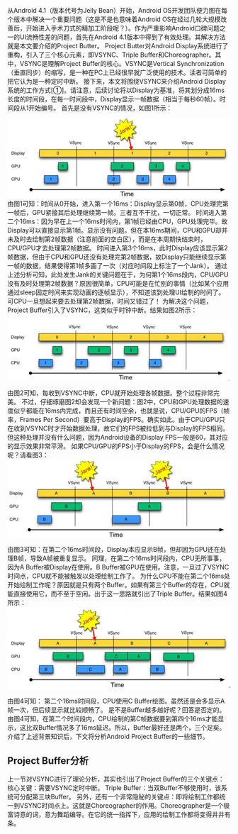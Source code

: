从Android 4.1（版本代号为Jelly Bean）开始，Android OS开发团队便力图在每个版本中解决一个重要问题（这是不是也意味着Android OS在经过几轮大规模改善后，开始进入手术刀式的精加工阶段呢？）。作为严重影响Android口碑问题之一的UI流畅性差的问题，首先在Android 4.1版本中得到了有效处理。其解决方法就是本文要介绍的Project Butter。
Project Butter对Android Display系统进行了重构，引入了三个核心元素，即VSYNC、Triple Buffer和Choreographer。其中，VSYNC是理解Project Buffer的核心。VSYNC是Vertical Synchronization（垂直同步）的缩写，是一种在PC上已经很早就广泛使用的技术。读者可简单的把它认为是一种定时中断。
接下来，本文将围绕VSYNC来介绍Android Display系统的工作方式[①]。请注意，后续讨论将以Display为基准，将其划分成16ms长度的时间段，在每一时间段中，Display显示一帧数据（相当于每秒60帧）。时间段从1开始编号。
首先是没有VSYNC的情况，如图1所示：

![0749b2b9-d67d-4346-bf0f-4eeca19d86c7.png](./0749b2b9-d67d-4346-bf0f-4eeca19d86c7.png)
由图1可知：时间从0开始，进入第一个16ms：Display显示第0帧，CPU处理完第一帧后，GPU紧接其后处理继续第一帧。三者互不干扰，一切正常。
时间进入第二个16ms：因为早在上一个16ms时间内，第1帧已经由CPU，GPU处理完毕。故Display可以直接显示第1帧。显示没有问题。但在本16ms期间，CPU和GPU却并未及时去绘制第2帧数据（注意前面的空白区），而是在本周期快结束时，CPU/GPU才去处理第2帧数据。
时间进入第3个16ms，此时Display应该显示第2帧数据，但由于CPU和GPU还没有处理完第2帧数据，故Display只能继续显示第一帧的数据，结果使得第1帧多画了一次（对应时间段上标注了一个Jank）。
通过上述分析可知，此处发生Jank的关键问题在于，为何第1个16ms段内，CPU/GPU没有及时处理第2帧数据？原因很简单，CPU可能是在忙别的事情（比如某个应用通过sleep固定时间来实现动画的逐帧显示），不知道该到处理UI绘制的时间了。可CPU一旦想起来要去处理第2帧数据，时间又错过了！
为解决这个问题，Project Buffer引入了VSYNC，这类似于时钟中断。结果如图2所示：

![c5a9f361-2468-401a-98c6-af0c69300e1c.png](./c5a9f361-2468-401a-98c6-af0c69300e1c.png)

由图2可知，每收到VSYNC中断，CPU就开始处理各帧数据。整个过程非常完美。
不过，仔细琢磨图2却会发现一个新问题：图2中，CPU和GPU处理数据的速度似乎都能在16ms内完成，而且还有时间空余，也就是说，CPU/GPU的FPS（帧率，Frames Per Second）要高于Display的FPS。确实如此。由于CPU/GPU只在收到VSYNC时才开始数据处理，故它们的FPS被拉低到与Display的FPS相同。但这种处理并没有什么问题，因为Android设备的Display FPS一般是60，其对应的显示效果非常平滑。
如果CPU/GPU的FPS小于Display的FPS，会是什么情况呢？请看图3：
![23dbdb46-015e-4249-a53b-4dfa7d631650.png](./23dbdb46-015e-4249-a53b-4dfa7d631650.png)

由图3可知：在第二个16ms时间段，Display本应显示B帧，但却因为GPU还在处理B帧，导致A帧被重复显示。
同理，在第二个16ms时间段内，CPU无所事事，因为A Buffer被Display在使用。B Buffer被GPU在使用。注意，一旦过了VSYNC时间点，CPU就不能被触发以处理绘制工作了。
为什么CPU不能在第二个16ms处开始绘制工作呢？原因就是只有两个Buffer。如果有第三个Buffer的存在，CPU就能直接使用它，而不至于空闲。出于这一思路就引出了Triple Buffer。结果如图4所示：
![4de6c2fb-8c62-4da8-a591-fda73cbc365b.png](./4de6c2fb-8c62-4da8-a591-fda73cbc365b.png)

由图4可知：
第二个16ms时间段，CPU使用C Buffer绘图。虽然还是会多显示A帧一次，但后续显示就比较顺畅了。
是不是Buffer越多越好呢？回答是否定的。由图4可知，在第二个时间段内，CPU绘制的第C帧数据要到第四个16ms才能显示，这比双Buffer情况多了16ms延迟。所以，Buffer最好还是两个，三个足矣。
介绍了上述背景知识后，下文将分析Android Project Buffer的一些细节。
## Project Buffer分析
上一节对VSYNC进行了理论分析，其实也引出了Project Buffer的三个关键点：
核心关键：需要VSYNC定时中断。
Triple Buffer：当双Buffer不够使用时，该系统可分配第三块Buffer。
另外，还有一个非常隐秘的关键点：即将绘制工作都统一到VSYNC时间点上。这就是Choreographer的作用。Choreographer是一个极富诗意的词，意为舞蹈编导。在它的统一指挥下，应用的绘制工作都将变得井井有条。
